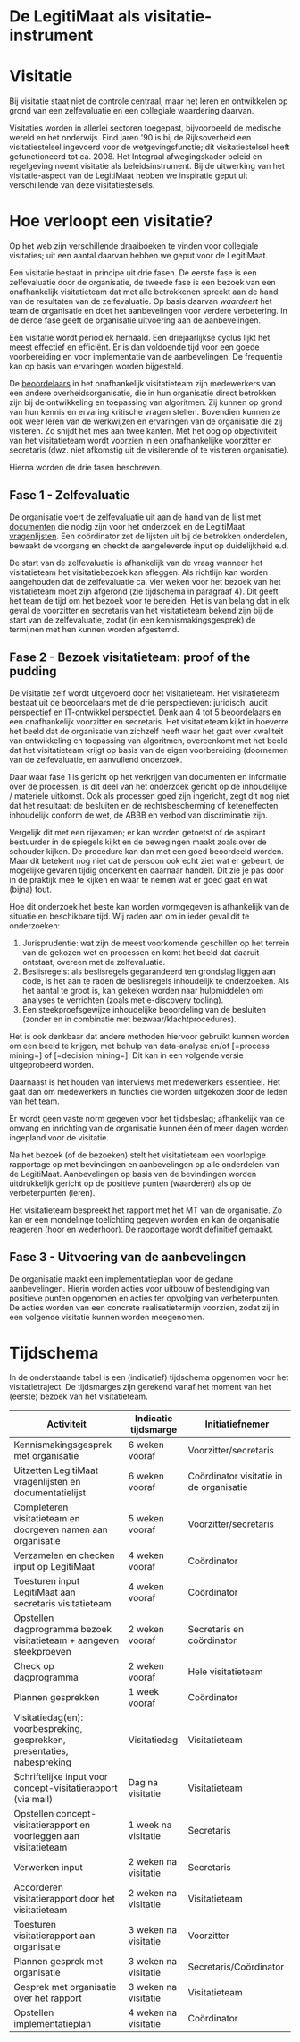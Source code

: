 # De LegitiMaat als visitatie-instrument

# Visitatie
Bij visitatie staat niet de controle centraal, maar het leren en ontwikkelen op grond van een zelfevaluatie en een collegiale waardering daarvan.

Visitaties worden in allerlei sectoren toegepast, bijvoorbeeld de medische wereld en het onderwijs. Eind jaren '90 is bij de Rijksoverheid een visitatiestelsel ingevoerd voor de wetgevingsfunctie; dit visitatiestelsel heeft gefunctioneerd tot ca. 2008. Het Integraal afwegingskader beleid en regelgeving noemt visitatie als beleidsinstrument. Bij de uitwerking van het visitatie-aspect van de LegitiMaat hebben we inspiratie geput uit verschillende van deze visitatiestelsels.

# Hoe verloopt een visitatie?
Op het web zijn verschillende draaiboeken te vinden voor collegiale visitaties; uit een aantal daarvan hebben we geput voor de LegitiMaat.

Een visitatie bestaat in principe uit drie fasen. De eerste fase is een zelfevaluatie door de organisatie, de tweede fase is een bezoek van een onafhankelijk visitatieteam dat met alle betrokkenen spreekt aan de hand van de resultaten van de zelfevaluatie. Op basis daarvan _waardeert_ het team de organisatie en doet het aanbevelingen voor verdere verbetering. In de derde fase geeft de organisatie uitvoering aan de aanbevelingen.

Een visitatie wordt periodiek herhaald. Een driejaarlijkse cyclus lijkt het meest effectief en efficiënt. Er is dan voldoende tijd voor een goede voorbereiding en voor implementatie van de aanbevelingen. De frequentie kan op basis van ervaringen worden bijgesteld.

De [beoordelaars](#wie-en-wat) in het onafhankelijk visitatieteam zijn medewerkers van een andere overheidsorganisatie, die in hun organisatie direct betrokken zijn bij de ontwikkeling en toepassing van algoritmen. Zij kunnen op grond van hun kennis en ervaring kritische vragen stellen. Bovendien kunnen ze ook weer leren van de werkwijzen en ervaringen van de organisatie die zij visiteren. Zo snijdt het mes aan twee kanten. Met het oog op objectiviteit van het visitatieteam wordt voorzien in een onafhankelijke voorzitter en secretaris (dwz. niet afkomstig uit de visiterende of te visiteren organisatie).

Hierna worden de drie fasen beschreven.

## Fase 1 - Zelfevaluatie
De organisatie voert de zelfevaluatie uit aan de hand van de lijst met [documenten](#de-legitimaat-documentenlijst) die nodig zijn voor het onderzoek en de LegitiMaat [vragenlijsten](#juridisch-perspectief-vragenlijst). Een coördinator zet de lijsten uit bij de betrokken onderdelen, bewaakt de voorgang en checkt de aangeleverde input op duidelijkheid e.d.

De start van de zelfevaluatie is afhankelijk van de vraag wanneer het visitatieteam het visitatiebezoek kan afleggen. Als richtlijn kan worden aangehouden dat de zelfevaluatie ca. vier weken voor het bezoek van het visitatieteam moet zijn afgerond (zie tijdschema in paragraaf 4). Dit geeft het team de tijd om het bezoek voor te bereiden. Het is van belang dat in elk geval de voorzitter en secretaris van het visitatieteam bekend zijn bij de start van de zelfevaluatie, zodat (in een kennismakingsgesprek) de termijnen met hen kunnen worden afgestemd.

## Fase 2 - Bezoek visitatieteam: proof of the pudding
De visitatie zelf wordt uitgevoerd door het visitatieteam. Het visitatieteam bestaat uit de beoordelaars met de drie perspectieven: juridisch, audit perspectief en IT-ontwikkel perspectief. Denk aan 4 tot 5 beoordelaars en een onafhankelijk voorzitter en secretaris. Het visitatieteam kijkt in hoeverre het beeld dat de organisatie van zichzelf heeft waar het gaat over kwaliteit van ontwikkeling en toepassing van algoritmen, overeenkomt met het beeld dat het visitatieteam krijgt op basis van de eigen voorbereiding (doornemen van de zelfevaluatie, en aanvullend onderzoek.

Daar waar fase 1 is gericht op het verkrijgen van documenten en informatie over de processen, is dit deel van het onderzoek gericht op de inhoudelijke / materiele uitkomst. Ook als processen goed zijn ingericht, zegt dit nog niet dat het resultaat: de besluiten en de rechtsbescherming of keteneffecten inhoudelijk conform de wet, de ABBB en verbod van discriminatie zijn.

Vergelijk dit met een rijexamen; er kan worden getoetst of de aspirant bestuurder in de spiegels kijkt en de bewegingen maakt zoals over de schouder kijken. De procedure kan dan met een goed beoordeeld worden. Maar dit betekent nog niet dat de persoon ook echt ziet wat er gebeurt, de mogelijke gevaren tijdig onderkent en daarnaar handelt. Dit zie je pas door in de praktijk mee te kijken en waar te nemen wat er goed gaat en wat (bijna) fout.

Hoe dit onderzoek het beste kan worden vormgegeven is afhankelijk van de situatie en beschikbare tijd. Wij raden aan om in ieder geval dit te onderzoeken:
1. Jurisprudentie: wat zijn de meest voorkomende geschillen op het terrein van de gekozen wet en processen en komt het beeld dat daaruit ontstaat, overeen met de zelfevaluatie.
2. Beslisregels: als beslisregels gegarandeerd ten grondslag liggen aan code, is het aan te raden de beslisregels inhoudelijk te onderzoeken. Als het aantal te groot is, kan gekeken worden naar hulpmiddelen om analyses te verrichten (zoals met e-discovery tooling).
3. Een steekproefsgewijze inhoudelijke beoordeling van de besluiten (zonder en in combinatie met bezwaar/klachtprocedures).

Het is ook denkbaar dat andere methoden hiervoor gebruikt kunnen worden om een beeld te krijgen, met behulp van data-analyse en/of [=process mining=] of [=decision mining=]. Dit kan in een volgende versie uitgeprobeerd worden.

Daarnaast is het houden van interviews met medewerkers essentieel. Het gaat dan om medewerkers in functies die worden uitgekozen door de leden van het team.

Er wordt geen vaste norm gegeven voor het tijdsbeslag; afhankelijk van de omvang en inrichting van de organisatie kunnen één of meer dagen worden ingepland voor de visitatie.

Na het bezoek (of de bezoeken) stelt het visitatieteam een voorlopige rapportage op met bevindingen en aanbevelingen op alle onderdelen van de LegitiMaat. Aanbevelingen op basis van de bevindingen worden uitdrukkelijk gericht op de positieve punten (waarderen) als op de verbeterpunten (leren).

Het visitatieteam bespreekt het rapport met het MT van de organisatie. Zo kan er een mondelinge toelichting gegeven worden en kan de organisatie reageren (hoor en wederhoor). De rapportage wordt definitief gemaakt.

## Fase 3 - Uitvoering van de aanbevelingen
De organisatie maakt een implementatieplan voor de gedane aanbevelingen. Hierin worden acties voor uitbouw of bestendiging van positieve punten opgenomen en acties ter opvolging van verbeterpunten. De acties worden van een concrete realisatietermijn voorzien, zodat zij in een volgende visitatie kunnen worden meegenomen.

# Tijdschema
In de onderstaande tabel is een (indicatief) tijdschema opgenomen voor het visitatietraject. De tijdsmarges zijn gerekend vanaf het moment van het (eerste) bezoek van het visitatieteam.

| **Activiteit** | **Indicatie tijdsmarge** | **Initiatiefnemer** |
| --- | --- | --- |
| Kennismakingsgesprek met organisatie | 6 weken vooraf | Voorzitter/secretaris |
| Uitzetten LegitiMaat vragenlijsten en documentatielijst | 6 weken vooraf | Coördinator visitatie in de organisatie |
| Completeren visitatieteam en doorgeven namen aan organisatie | 5 weken vooraf | Voorzitter/secretaris |
| Verzamelen en checken input op LegitiMaat | 4 weken vooraf | Coördinator |
| Toesturen input LegitiMaat aan secretaris visitatieteam | 4 weken vooraf | Coördinator |
| Opstellen dagprogramma bezoek visitatieteam + aangeven steekproeven | 2 weken vooraf | Secretaris en coördinator |
| Check op dagprogramma | 2 weken vooraf | Hele visitatieteam |
| Plannen gesprekken | 1 week vooraf | Coördinator |
| Visitatiedag(en): voorbespreking, gesprekken, presentaties, nabespreking | Visitatiedag | Visitatieteam |
| Schriftelijke input voor concept-visitatierapport (via mail) | Dag na visitatie | Visitatieteam |
| Opstellen concept-visitatierapport en voorleggen aan visitatieteam | 1 week na visitatie | Secretaris |
| Verwerken input | 2 weken na visitatie | Secretaris |
| Accorderen visitatierapport door het visitatieteam | 2 weken na visitatie | Visitatieteam |
| Toesturen visitatierapport aan organisatie | 3 weken na visitatie | Voorzitter |
| Plannen gesprek met organisatie | 3 weken na visitatie | Secretaris/Coördinator |
| Gesprek met organisatie over het rapport | 3 weken na visitatie | Visitatieteam |
| Opstellen implementatieplan | 4 weken na visitatie | Coördinator |
